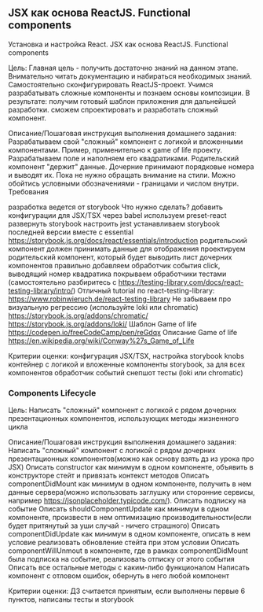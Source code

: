 ## JSX как основа ReactJS. Functional components 

Установка и настройка React. JSX как основа ReactJS. Functional components

Цель:
Главная цель - получить достаточно знаний на данном этапе. Внимательно читать документацию и набираться необходимых знаний.
Самостоятельно сконфигурировать ReactJS-проект.
Учимся разрабатывать сложные компоненты и познаем основы композиции.
В результате:
получим готовый шаблон приложения для дальнейшей разработки.
сможем спроектировать и разработать сложный компонент.


Описание/Пошаговая инструкция выполнения домашнего задания:
Разрабатываем свой "сложный" компонент с логикой и вложенными компонентами.
Пример, применительно к game of life проекту.
Разрабатываем поле и наполняем его квадратиками. Родительский компонент "держит" данные. Дочерние принимают порядковые номера и выводят их.
Пока не нужно обращать внимание на стили. Можно обойтись условными обозначениями - границами и числом внутри.
Требования

разработка ведется от storybook
Что нужно сделать?
добавить конфигурации для JSX/TSX через babel используем preset-react
развернуть storybook
настроить jest
устанавливаем storybook последней версии вместе с essential
https://storybook.js.org/docs/react/essentials/introduction
родительский компонент должен принимать данные для отображения
проектируем родительский компонент, который будет выводить лист дочерних компонентов
правильно добавляем обработчик события click, выводящий номер квадратика
покрываем обработчики тестами (самостоятельно разбиритесь с https://testing-library.com/docs/react-testing-library/intro/)
Отличный tutorial по react-testing-library: https://www.robinwieruch.de/react-testing-library
Не забываем про визуальную регрессию (используйте loki или chromatic)
https://storybook.js.org/addons/chromatic/
https://storybook.js.org/addons/loki/
Шаблон Game of life
https://codepen.io/freeCodeCamp/pen/reGdqx
Описание Game of life
https://en.wikipedia.org/wiki/Conway%27s_Game_of_Life

Критерии оценки:
конфигурация JSX/TSX, настройка storybook knobs
контейнер с логикой и вложенные компоненты
storybook, за для всех компонентов
обработчик событий
снепшот тесты (loki или chromatic)

### Components Lifecycle 

Цель:
Написать "сложный" компонент с логикой с рядом дочерних презентационных компонентов, использующих методы жизненного цикла 


Описание/Пошаговая инструкция выполнения домашнего задания:
Написать "сложный" компонент с логикой с рядом дочерних презентационных компонентов(можно как основу взять дз из урока про JSX)
Описать constructor как минимум в одном компоненте, объявить в конструкторе стейт и привязать контекст методов
Описать componentDidMount как минимум в одном компоненте, получить в нем данные сервера(можно использовать заглушку или сторонние сервисы, например https://jsonplaceholder.typicode.com/). Описать подписку на событие
Описать shouldComponentUpdate как минимум в одном компоненте, произвести в нем оптимизацию производительности(если будет притянутый за уши случай - ничего страшного)
Описать componentDidUpdate как минимум в одном компоненте, описать в нем условие реализовать обновление стейта при этом условии
Описать componentWillUnmout в компоненте, где в рамках componentDidMount была подписка на событие, реализовать отписку от этого события
Описать все остальные методы с каким-либо функционалом
Написать компонент с отловом ошибок, обернуть в него любой компонент

Критерии оценки:
ДЗ считается принятым, если выполнены первые 6 пунктов, написаны тесты и storybook
